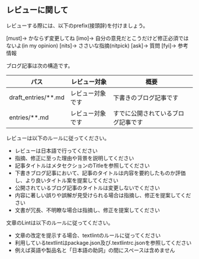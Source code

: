 ## レビューに関して

レビューする際には、以下のprefix(接頭辞)を付けましょう。

<!-- for GitHub Copilot review rule -->
[must]→ かならず変更してね
[imo]→ 自分の意見だとこうだけど修正必須ではないよ(in my opinion)
[nits]→ ささいな指摘(nitpick)
[ask]→ 質問
[fyi]→ 参考情報
<!-- for GitHub Copilot review rule-->

<!-- for GitHub Copilot review structure -->

ブログ記事は次の構造です。

| パス | レビュー対象 | 概要 |
| --- | --- | --- |
| draft_entries/**.md | レビュー対象です | 下書きのブログ記事です |
| entries/**.md | レビュー対象です | すでに公開されているブログ記事です |

<!-- for GitHub Copilot review structure -->

<!-- for GitHub Copilot review keypoint -->

レビューは以下のルールに従ってください。

- レビューは日本語で行ってください
- 指摘、修正に至った理由や背景を説明してください
- 記事タイトルはメタセクションのTitleを参照してください
- 下書きブログ記事において、記事のタイトルは内容を要約したものか評価し、より良いタイトル案を提案してください
- 公開されているブログ記事のタイトルは変更しないでください
- 内容に著しい誤りや誤解が見受けられる場合は指摘し、修正を提案してください
- 文書が冗長、不明瞭な場合は指摘し、修正を提案してください


文章のLintは以下のルールに従ってください。

- 文章の改定を提示する場合、textlintのルールに従ってください
- 利用しているtextlintはpackage.json及び.textlintrc.jsonを参照してください
- 例えば英語や製品名と「日本語の助詞」の間にスペースは含めません

<!-- for GitHub Copilot review keypoint -->
